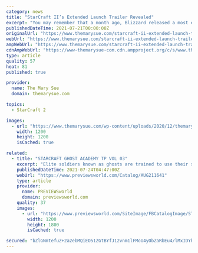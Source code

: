 ```yaml
---
category: news
title: "StarCraft II’s Extended Launch Trailer Revealed"
excerpt: "You may remember that a month ago, Blizzard released a most excellent trailer for StarCraft II to coincide with the NBA finals (of all things): Now, just days before StarCraft II‘s world debut ..."
publishedDateTime: 2021-07-21T00:00:00Z
originalUrl: "https://www.themarysue.com/starcraft-ii-extended-launch-trailer/"
webUrl: "https://www.themarysue.com/starcraft-ii-extended-launch-trailer/"
ampWebUrl: "https://www.themarysue.com/starcraft-ii-extended-launch-trailer/amp/"
cdnAmpWebUrl: "https://www-themarysue-com.cdn.ampproject.org/c/s/www.themarysue.com/starcraft-ii-extended-launch-trailer/amp/"
type: article
quality: 57
heat: 81
published: true

provider:
  name: The Mary Sue
  domain: themarysue.com

topics:
  - StarCraft 2

images:
  - url: "https://www.themarysue.com/wp-content/uploads/2020/12/themarysue-defult-social.jpg"
    width: 1200
    height: 1200
    isCached: true

related:
  - title: "STARCRAFT GHOST ACADEMY TP VOL 03"
    excerpt: "Elite soldiers known as ghosts are trained to use their special psychic powers for military operations, and one Ghost Academy cadet, Nova, must handle both her teammates and her own demons."
    publishedDateTime: 2021-07-24T04:47:00Z
    webUrl: "https://www.previewsworld.com/Catalog/AUG211641"
    type: article
    provider:
      name: PREVIEWSworld
      domain: previewsworld.com
    quality: 37
    images:
      - url: "https://www.previewsworld.com/SiteImage/FBCatalogImage/STL200409.jpg"
        width: 1200
        height: 1800
        isCached: true

secured: "bZlGNmtefuZ+2a2ebMQiEO51ZGtBYfJ12vnm1lFMoU4yObZaRbEu4/lMxIDYhfcayXUgOP0kfWhIeZ/QRQyreTvLs5BhmtRYRz9u/cjghyCFJb5v2/72qHQRcUD3SuFUFrunrGGbU0rXKdVnDYI84Whzd1ZYWBBGpOyJzz0mIfudt1/fnbR7eB5nnCkRYE+eepxi1s1koeaEx2quIBtjduAD7WqwRhADY+hwe16fgtIlTFEoPwJ9R0LnqW6PsqJOYk0aCvJ9da/b+vKK0RINwrx40uDzHV4I8yRpgqJyD8axfUQdTGs9yfV4YBpYNGehw3OsVI2TSHibvBZwNQDDG2ETb3cSlT+3pM4533aszE4=;KJWssNyW+U/0b3xSeRmpIw=="
---
```


